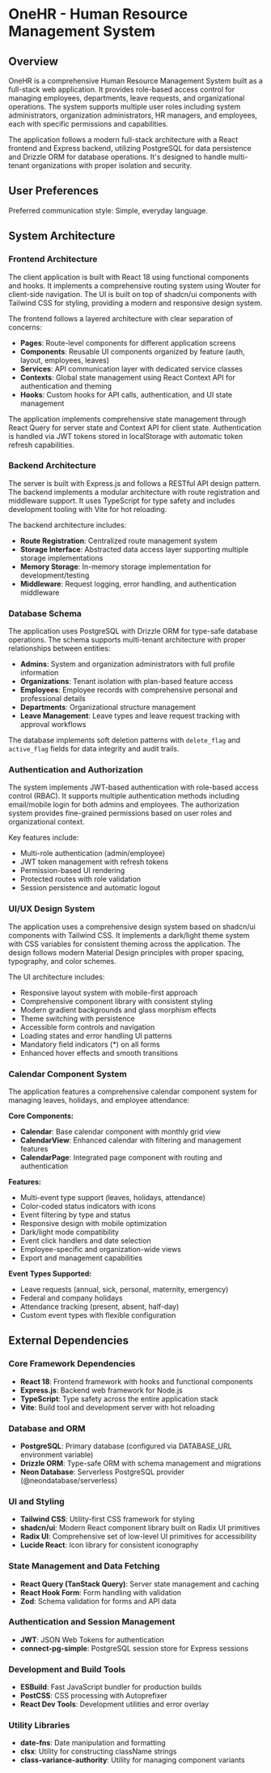 # OneHR - Human Resource Management System

## Overview

OneHR is a comprehensive Human Resource Management System built as a full-stack web application. It provides role-based access control for managing employees, departments, leave requests, and organizational operations. The system supports multiple user roles including system administrators, organization administrators, HR managers, and employees, each with specific permissions and capabilities.

The application follows a modern full-stack architecture with a React frontend and Express backend, utilizing PostgreSQL for data persistence and Drizzle ORM for database operations. It's designed to handle multi-tenant organizations with proper isolation and security.

## User Preferences

Preferred communication style: Simple, everyday language.

## System Architecture

### Frontend Architecture
The client application is built with React 18 using functional components and hooks. It implements a comprehensive routing system using Wouter for client-side navigation. The UI is built on top of shadcn/ui components with Tailwind CSS for styling, providing a modern and responsive design system.

The frontend follows a layered architecture with clear separation of concerns:
- **Pages**: Route-level components for different application screens
- **Components**: Reusable UI components organized by feature (auth, layout, employees, leaves)
- **Services**: API communication layer with dedicated service classes
- **Contexts**: Global state management using React Context API for authentication and theming
- **Hooks**: Custom hooks for API calls, authentication, and UI state management

The application implements comprehensive state management through React Query for server state and Context API for client state. Authentication is handled via JWT tokens stored in localStorage with automatic token refresh capabilities.

### Backend Architecture
The server is built with Express.js and follows a RESTful API design pattern. The backend implements a modular architecture with route registration and middleware support. It uses TypeScript for type safety and includes development tooling with Vite for hot reloading.

The backend architecture includes:
- **Route Registration**: Centralized route management system
- **Storage Interface**: Abstracted data access layer supporting multiple storage implementations
- **Memory Storage**: In-memory storage implementation for development/testing
- **Middleware**: Request logging, error handling, and authentication middleware

### Database Schema
The application uses PostgreSQL with Drizzle ORM for type-safe database operations. The schema supports multi-tenant architecture with proper relationships between entities:

- **Admins**: System and organization administrators with full profile information
- **Organizations**: Tenant isolation with plan-based feature access
- **Employees**: Employee records with comprehensive personal and professional details
- **Departments**: Organizational structure management
- **Leave Management**: Leave types and leave request tracking with approval workflows

The database implements soft deletion patterns with `delete_flag` and `active_flag` fields for data integrity and audit trails.

### Authentication and Authorization
The system implements JWT-based authentication with role-based access control (RBAC). It supports multiple authentication methods including email/mobile login for both admins and employees. The authorization system provides fine-grained permissions based on user roles and organizational context.

Key features include:
- Multi-role authentication (admin/employee)
- JWT token management with refresh tokens
- Permission-based UI rendering
- Protected routes with role validation
- Session persistence and automatic logout

### UI/UX Design System
The application uses a comprehensive design system based on shadcn/ui components with Tailwind CSS. It implements a dark/light theme system with CSS variables for consistent theming across the application. The design follows modern Material Design principles with proper spacing, typography, and color schemes.

The UI architecture includes:
- Responsive layout system with mobile-first approach
- Comprehensive component library with consistent styling
- Modern gradient backgrounds and glass morphism effects
- Theme switching with persistence
- Accessible form controls and navigation
- Loading states and error handling UI patterns
- Mandatory field indicators (*) on all forms
- Enhanced hover effects and smooth transitions

### Calendar Component System
The application features a comprehensive calendar component system for managing leaves, holidays, and employee attendance:

**Core Components:**
- **Calendar**: Base calendar component with monthly grid view
- **CalendarView**: Enhanced calendar with filtering and management features
- **CalendarPage**: Integrated page component with routing and authentication

**Features:**
- Multi-event type support (leaves, holidays, attendance)
- Color-coded status indicators with icons
- Event filtering by type and status
- Responsive design with mobile optimization
- Dark/light mode compatibility
- Event click handlers and date selection
- Employee-specific and organization-wide views
- Export and management capabilities

**Event Types Supported:**
- Leave requests (annual, sick, personal, maternity, emergency)
- Federal and company holidays
- Attendance tracking (present, absent, half-day)
- Custom event types with flexible configuration

## External Dependencies

### Core Framework Dependencies
- **React 18**: Frontend framework with hooks and functional components
- **Express.js**: Backend web framework for Node.js
- **TypeScript**: Type safety across the entire application stack
- **Vite**: Build tool and development server with hot reloading

### Database and ORM
- **PostgreSQL**: Primary database (configured via DATABASE_URL environment variable)
- **Drizzle ORM**: Type-safe ORM with schema management and migrations
- **Neon Database**: Serverless PostgreSQL provider (@neondatabase/serverless)

### UI and Styling
- **Tailwind CSS**: Utility-first CSS framework for styling
- **shadcn/ui**: Modern React component library built on Radix UI primitives
- **Radix UI**: Comprehensive set of low-level UI primitives for accessibility
- **Lucide React**: Icon library for consistent iconography

### State Management and Data Fetching
- **React Query (TanStack Query)**: Server state management and caching
- **React Hook Form**: Form handling with validation
- **Zod**: Schema validation for forms and API data

### Authentication and Session Management
- **JWT**: JSON Web Tokens for authentication
- **connect-pg-simple**: PostgreSQL session store for Express sessions

### Development and Build Tools
- **ESBuild**: Fast JavaScript bundler for production builds
- **PostCSS**: CSS processing with Autoprefixer
- **React Dev Tools**: Development utilities and error overlay

### Utility Libraries
- **date-fns**: Date manipulation and formatting
- **clsx**: Utility for constructing className strings
- **class-variance-authority**: Utility for managing component variants